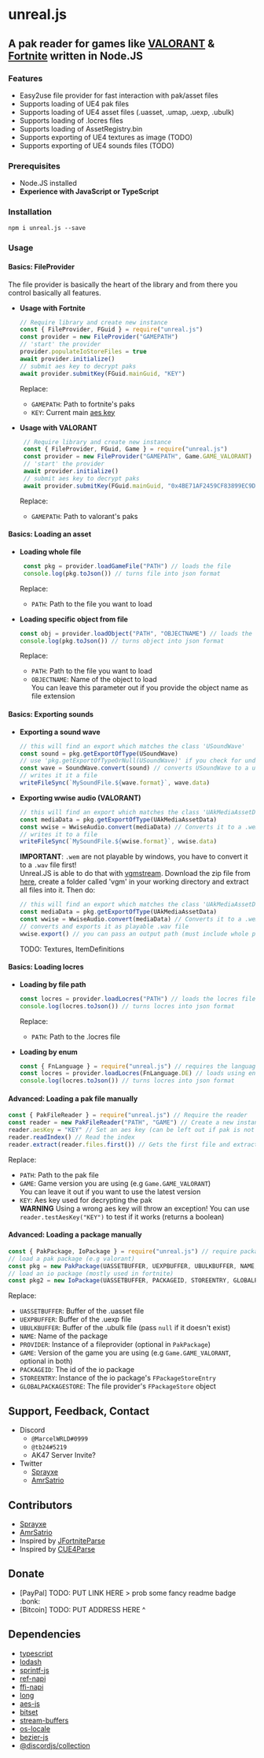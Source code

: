 # unreal.js
## A pak reader for games like [VALORANT](https://playvalorant.com) & [Fortnite](https://fortnite.com) written in Node.JS

### Features
- Easy2use file provider for fast interaction with pak/asset files
- Supports loading of UE4 pak files
- Supports loading of UE4 asset files (.uasset, .umap, .uexp, .ubulk)
- Supports loading of .locres files
- Supports loading of AssetRegistry.bin  
- Supports exporting of UE4 textures as image (TODO) 
- Supports exporting of UE4 sounds files (TODO)

### Prerequisites 
- Node.JS installed
- **Experience with JavaScript or TypeScript**

### Installation 
`npm i unreal.js --save`

### Usage
#### Basics: FileProvider
The file provider is basically the heart of the library and from there you control basically all features.
- **Usage with Fortnite**
    ```js
    // Require library and create new instance
    const { FileProvider, FGuid } = require("unreal.js")
    const provider = new FileProvider("GAMEPATH")
    // 'start' the provider
    provider.populateIoStoreFiles = true
    await provider.initialize()
    // submit aes key to decrypt paks
    await provider.submitKey(FGuid.mainGuid, "KEY")
    ```
    Replace:
    - `GAMEPATH`: Path to fortnite's paks
    - `KEY`: Current main [aes key](https://benbot.app/api/v1/aes)
   

- **Usage with VALORANT**
   ```js
    // Require library and create new instance
    const { FileProvider, FGuid, Game } = require("unreal.js")
    const provider = new FileProvider("GAMEPATH", Game.GAME_VALORANT)
    // 'start' the provider
    await provider.initialize()
    // submit aes key to decrypt paks
    await provider.submitKey(FGuid.mainGuid, "0x4BE71AF2459CF83899EC9DC2CB60E22AC4B3047E0211034BBABE9D174C069DD6")
   ```
   Replace:
   - `GAMEPATH`: Path to valorant's paks
   
#### Basics: Loading an asset
- **Loading whole file**
  ```js
   const pkg = provider.loadGameFile("PATH") // loads the file
   console.log(pkg.toJson()) // turns file into json format
  ```
  Replace:
  - `PATH`: Path to the file you want to load
   

- **Loading specific object from file**
  ```js
  const obj = provider.loadObject("PATH", "OBJECTNAME") // loads the object
  console.log(pkg.toJson()) // turns object into json format
  ```
  Replace:
  - `PATH`: Path to the file you want to load
  - `OBJECTNAME`: Name of the object to load\
   You can leave this parameter out if you provide the object name as file extension

#### Basics: Exporting sounds
- **Exporting a sound wave**
  ```js
  // this will find an export which matches the class 'USoundWave'
  const sound = pkg.getExportOfType(USoundWave)
  // use 'pkg.getExportOfTypeOrNull(USoundWave)' if you check for undefined/null manually
  const wave = SoundWave.convert(sound) // converts USoundWave to a usable file
  // writes it it a file
  writeFileSync(`MySoundFile.${wave.format}`, wave.data)
  ```


- **Exporting wwise audio (VALORANT)**
  ```js
  // this will find an export which matches the class 'UAkMediaAssetData'
  const mediaData = pkg.getExportOfType(UAkMediaAssetData)
  const wwise = WwiseAudio.convert(mediaData) // Converts it to a .wem file
  // writes it to a file
  writeFileSync(`MySoundFile.${wwise.format}`, wwise.data)
  ```
  **IMPORTANT**: `.wem` are not playable by windows, you have to convert it to a `.wav` file first!\
  Unreal.JS is able to do that with [vgmstream](https://github.com/vgmstream/vgmstream). Download the zip file from [here](google-drive-link),
  create a folder called 'vgm' in your working directory and extract all files into it. Then do:
  ```js
  // this will find an export which matches the class 'UAkMediaAssetData'
  const mediaData = pkg.getExportOfType(UAkMediaAssetData)
  const wwise = WwiseAudio.convert(mediaData) // Converts it to a .wem file
  // converts and exports it as playable .wav file
  wwise.export() // you can pass an output path (must include whole path with filename and extension)
  ```
  TODO: Textures, ItemDefinitions

#### Basics: Loading locres
- **Loading by file path**   
   ```js
   const locres = provider.loadLocres("PATH") // loads the locres file
   console.log(locres.toJson()) // turns locres into json format 
   ```
  Replace:
  - `PATH`: Path to the .locres file


- **Loading by enum**
  ```js
  const { FnLanguage } = require("unreal.js") // requires the language enum
  const locres = provider.loadLocres(FnLanguage.DE) // loads using enum
  console.log(locres.toJson()) // turns locres into json format 
  ```  
  
#### Advanced: Loading a pak file manually
```js
const { PakFileReader } = require("unreal.js") // Require the reader
const reader = new PakFileReader("PATH", "GAME") // Create a new instance
reader.aesKey = "KEY" // Set an aes key (can be left out if pak is not encrypted)
reader.readIndex() // Read the index
reader.extract(reader.files.first()) // Gets the first file and extracts it as Buffer
```
Replace:
- `PATH`: Path to the pak file
- `GAME`: Game version you are using (e.g `Game.GAME_VALORANT`)\
  You can leave it out if you want to use the latest version
- `KEY`: Aes key used for decrypting the pak\
  **WARNING** Using a wrong aes key will throw an exception! You can use `reader.testAesKey("KEY")` to test if it works (returns a boolean)

#### Advanced: Loading a package manually
```js
const { PakPackage, IoPackage } = require("unreal.js") // require package classes
// load a pak package (e.g valorant)
const pkg = new PakPackage(UASSETBUFFER, UEXPBUFFER, UBULKBUFFER, NAME, PROVIDER, GAME)
// load an io package (mostly used in fortnite)
const pkg2 = new IoPackage(UASSETBUFFER, PACKAGEID, STOREENTRY, GLOBALPACKAGESTORE, PROVIDER, GAME)
```
Replace:
- `UASSETBUFFER`: Buffer of the .uasset file
- `UEXPBUFFER`: Buffer of the .uexp file
- `UBULKBUFFER`: Buffer of the .ubulk file (pass `null` if it doesn't exist)
- `NAME`: Name of the package
- `PROVIDER`: Instance of a fileprovider (optional in `PakPackage`)
- `GAME`: Version of the game you are using (e.g `Game.GAME_VALORANT`, optional in both)
- `PACKAGEID`: The id of the io package
- `STOREENTRY`: Instance of the io package's `FPackageStoreEntry`
- `GLOBALPACKAGESTORE`: The file provider's `FPackageStore` object

## Support, Feedback, Contact
- Discord
  - `@MarcelWRLD#0999` 
  - `@tb24#5219`
  - AK47 Server Invite?
- Twitter
  - [Sprayxe](https://twitter.com/@Sprayxe_)
  - [AmrSatrio](https://twitter.com/@AmrSatrio)

## Contributors
- [Sprayxe](https://twitter.com/@Sprayxe_)
- [AmrSatrio](https://twitter.com/@AmrSatrio)
- Inspired by [JFortniteParse](https://github.com/FabianFG/JFortniteParse)
- Inspired by [CUE4Parse](https://github.com/FabianFG/CUE4Parse)
  
## Donate
- [PayPal] TODO: PUT LINK HERE     > prob some fancy readme badge :bonk:
- [Bitcoin] TODO: PUT ADDRESS HERE ^

## Dependencies
- [typescript](https://npmjs.com/typescript)
- [lodash](https://npmjs.com/lodash)  
- [sprintf-js](https://npmjs.com/sprintf-js)
- [ref-napi](https://npmjs.com/ref-napi)
- [ffi-napi](https://npmjs.com/ffi-napi)
- [long](https://npmjs.com/long)
- [aes-js](https://npmjs.com/aes-js)
- [bitset](https://npmjs.com/bitset)  
- [stream-buffers](https://npmjs.com/stream-buffers)
- [os-locale](https://npmjs.com/os-locale)
- [bezier-js](https://npmjs.com/bezier-js)  
- [@discordjs/collection](https://npmjs.com/@discordjs/collection)
